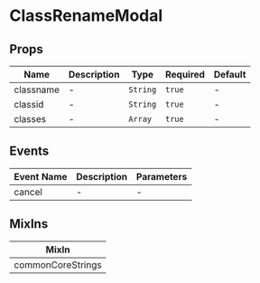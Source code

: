 # ClassRenameModal

## Props

<!-- @vuese:ClassRenameModal:props:start -->
|Name|Description|Type|Required|Default|
|---|---|---|---|---|
|classname|-|`String`|`true`|-|
|classid|-|`String`|`true`|-|
|classes|-|`Array`|`true`|-|

<!-- @vuese:ClassRenameModal:props:end -->


## Events

<!-- @vuese:ClassRenameModal:events:start -->
|Event Name|Description|Parameters|
|---|---|---|
|cancel|-|-|

<!-- @vuese:ClassRenameModal:events:end -->


## MixIns

<!-- @vuese:ClassRenameModal:mixIns:start -->
|MixIn|
|---|
|commonCoreStrings|

<!-- @vuese:ClassRenameModal:mixIns:end -->
